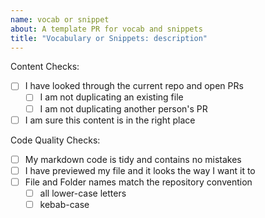 ```yaml
---
name: vocab or snippet
about: A template PR for vocab and snippets
title: "Vocabulary or Snippets: description"
---
```


<!--
  make this PR easy to find:

  - assign: yourself
  - label: vocabulary or snippets
-->

Content Checks:

- [ ] I have looked through the current repo and open PRs
  - [ ] I am not duplicating an existing file
  - [ ] I am not duplicating another person's PR
- [ ] I am sure this content is in the right place
  <!-- pick one of the next two checks -->
  <!-- - [ ] It is in a new file because it would not belong in an existing file -->
  <!-- - [ ] It is in an existing file because it builds on an existing topic -->

Code Quality Checks:

- [ ] My markdown code is tidy and contains no mistakes
- [ ] I have previewed my file and it looks the way I want it to
- [ ] File and Folder names match the repository convention
  - [ ] all lower-case letters
  - [ ] kebab-case

